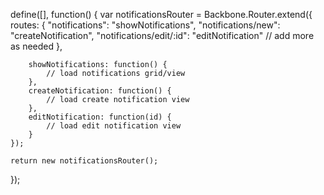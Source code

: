 define([], function() {
    var notificationsRouter = Backbone.Router.extend({
        routes: {
            "notifications": "showNotifications",
            "notifications/new": "createNotification",
            "notifications/edit/:id": "editNotification"
            // add more as needed
        },

        showNotifications: function() {
            // load notifications grid/view
        },
        createNotification: function() {
            // load create notification view
        },
        editNotification: function(id) {
            // load edit notification view
        }
    });

    return new notificationsRouter();
});
